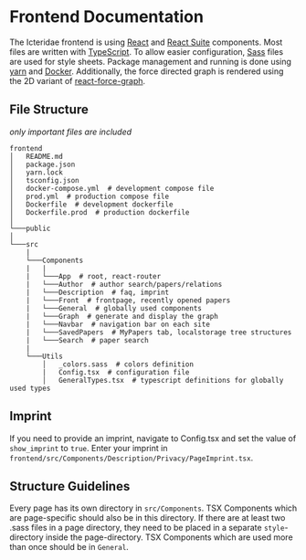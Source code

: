 

# Frontend Documentation

The Icteridae frontend is using [React](https://reactjs.org/) and [React Suite](https://rsuitejs.com/) components. Most files are written with [TypeScript](https://www.typescriptlang.org/). To allow easier configuration, [Sass](https://sass-lang.com/) files are used for style sheets. Package management and running is done using [yarn](https://yarnpkg.com/) and [Docker](https://www.docker.com/). Additionally, the force directed graph is rendered using the 2D variant of [react-force-graph](https://github.com/vasturiano/react-force-graph).

## File Structure
*only important files are included*
```
frontend
│   README.md
│   package.json
│   yarn.lock
│   tsconfig.json
│   docker-compose.yml  # development compose file
│   prod.yml  # production compose file
│   Dockerfile  # development dockerfile
│   Dockerfile.prod  # production dockerfile   
│
└───public
│   
└───src
    |
    └───Components
    |   |
    |   └───App  # root, react-router
    |   └───Author  # author search/papers/relations
    |   └───Description  # faq, imprint 
    |   └───Front  # frontpage, recently opened papers
    |   └───General  # globally used components
    |   └───Graph  # generate and display the graph
    |   └───Navbar  # navigation bar on each site
    |   └───SavedPapers  # MyPapers tab, localstorage tree structures
    |   └───Search  # paper search
    |   
    └───Utils
        │   _colors.sass  # colors definition
        |   Config.tsx  # configuration file
        │   GeneralTypes.tsx  # typescript definitions for globally used types

```



## Imprint
If you need to provide an imprint, navigate to Config.tsx and set the value of `show_imprint` to `true`. Enter your imprint in `frontend/src/Components/Description/Privacy/PageImprint.tsx`.


## Structure Guidelines

Every page has its own directory in `src/Components`. TSX Components which are page-specific should also be in this directory. If there are at least two .sass files in a page directory, they need to be placed in a separate `style`-directory inside the page-directory. TSX Components which are used more than once should be in `General`. 
